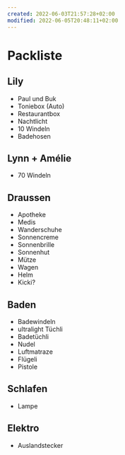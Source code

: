 ```yaml
---
created: 2022-06-03T21:57:28+02:00
modified: 2022-06-05T20:48:11+02:00
---
```


# Packliste

## Lily
- Paul und Buk
- Toniebox (Auto)
- Restaurantbox
- Nachtlicht
- 10 Windeln
- Badehosen

## Lynn + Amélie
- 70 Windeln

## Draussen
- Apotheke
- Medis
- Wanderschuhe
- Sonnencreme
- Sonnenbrille
- Sonnenhut
- Mütze
- Wagen
- Helm
- Kicki?

## Baden
- Badewindeln
- ultralight Tüchli
- Badetüchli
- Nudel
- Luftmatraze
- Flügeli
- Pistole

## Schlafen
- Lampe

## Elektro
- Auslandstecker
